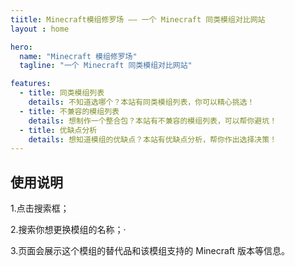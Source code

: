 ```yaml
---
tiitle: Minecraft模组修罗场 —— 一个 Minecraft 同类模组对比网站
layout : home

hero:
  name: "Minecraft 模组修罗场"
  tagline: "一个 Minecraft 同类模组对比网站"

features:
  - title: 同类模组列表
    details: 不知道选哪个？本站有同类模组列表，你可以精心挑选！
  - title: 不兼容的模组列表
    details: 想制作一个整合包？本站有不兼容的模组列表，可以帮你避坑！
  - title: 优缺点分析
    details: 想知道模组的优缺点？本站有优缺点分析，帮你作出选择决策！
---
```


## 使用说明

1.点击搜索框；

2.搜索你想更换模组的名称；·

3.页面会展示这个模组的替代品和该模组支持的 Minecraft 版本等信息。


